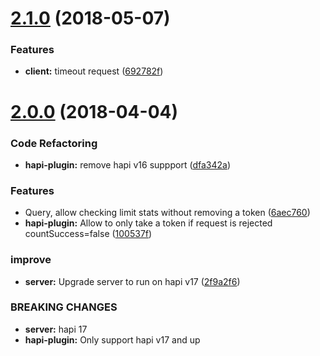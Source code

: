 <a name="2.1.0"></a>
# [2.1.0](https://github.com/yonjah/ralphi/compare/v2.0.2...v2.1.0) (2018-05-07)


### Features

* **client:** timeout request ([692782f](https://github.com/yonjah/ralphi/commit/692782f))



<a name="2.0.0"></a>
# [2.0.0](https://github.com/yonjah/ralphi/compare/v1.0.0...v2.0.0) (2018-04-04)


### Code Refactoring

* **hapi-plugin:** remove hapi v16 suppport ([dfa342a](https://github.com/yonjah/ralphi/commit/dfa342a))


### Features

* Query, allow checking limit stats without removing a token ([6aec760](https://github.com/yonjah/ralphi/commit/6aec760))
* **hapi-plugin:** Allow to only take a token if request is rejected countSuccess=false ([100537f](https://github.com/yonjah/ralphi/commit/100537f))


### improve

* **server:** Upgrade server to run on hapi v17 ([2f9a2f6](https://github.com/yonjah/ralphi/commit/2f9a2f6))


### BREAKING CHANGES

* **server:** hapi 17
* **hapi-plugin:** Only support hapi v17 and up



